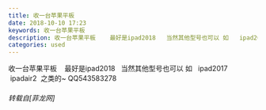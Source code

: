```yaml
---
title: 收一台苹果平板
date: 2018-10-10 17:23
keywords: 收一台苹果平板
description: 收一台苹果平板    最好是ipad2018   当然其他型号也可以 如   ipad2017   ipadair2  之类的~ QQ543583278
categories: used
---
```

<td class="t_f" id="postmessage_1990809">

收一台苹果平板    最好是ipad2018   当然其他型号也可以 如   ipad2017   ipadair2  之类的~ QQ543583278</td>
###### 转载自[菲龙网]